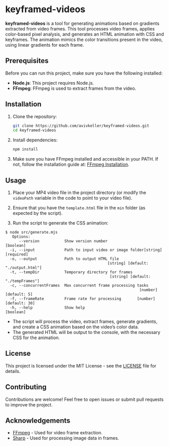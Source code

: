 # keyframed-videos

**keyframed-videos** is a tool for generating animations based on gradients extracted from video frames. This tool processes video frames, applies color-based pixel analysis, and generates an HTML animation with CSS and keyframes. The animation mimics the color transitions present in the video, using linear gradients for each frame.

## Prerequisites

Before you can run this project, make sure you have the following installed:

- **Node.js**: This project requires Node.js.
- **FFmpeg**: FFmpeg is used to extract frames from the video.

## Installation

1. Clone the repository:

   ```bash
   git clone https://github.com/avivkeller/keyframed-videos.git
   cd keyframed-videos
   ```

2. Install dependencies:

   ```bash
   npm install
   ```

3. Make sure you have FFmpeg installed and accessible in your PATH. If not, follow the installation guide at: [FFmpeg Installation](https://ffmpeg.org/download.html).

## Usage

1. Place your MP4 video file in the project directory (or modify the `videoPath` variable in the code to point to your video file).
2. Ensure that you have the `template.html` file in the `min` folder (as expected by the script).

3. Run the script to generate the CSS animation:

```console
$ node src/generate.mjs
   Options:
      --version           Show version number                          [boolean]
  -i, --input             Path to input video or image folder[string] [required]
  -o, --output            Path to output HTML file
                                             [string] [default: "./output.html"]
  -t, --tempDir           Temporary directory for frames
                                              [string] [default: "./tempFrames"]
  -c, --concurrentFrames  Max concurrent frame processing tasks
                                                           [number] [default: 5]
  -f, --frameRate         Frame rate for processing       [number] [default: 30]
  -h, --help              Show help                                    [boolean]
```

   - The script will process the video, extract frames, generate gradients, and create a CSS animation based on the video’s color data.
   - The generated HTML will be output to the console, with the necessary CSS for the animation.

## License

This project is licensed under the MIT License - see the [LICENSE](LICENSE) file for details.

## Contributing

Contributions are welcome! Feel free to open issues or submit pull requests to improve the project.

## Acknowledgements

- [FFmpeg](https://ffmpeg.org) - Used for video frame extraction.
- [Sharp](https://sharp.pixelplumbing.com) - Used for processing image data in frames.
